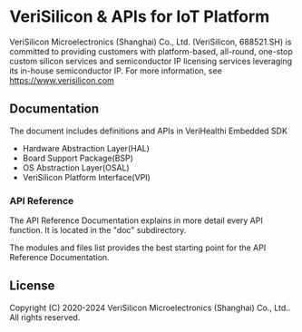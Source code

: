 
# VeriSilicon & APIs for IoT Platform

VeriSilicon Microelectronics (Shanghai) Co., Ltd. (VeriSilicon, 688521.SH) is committed to providing customers with platform-based, all-round, one-stop custom silicon services and semiconductor IP licensing services leveraging its in-house semiconductor IP. For more information, see
https://www.verisilicon.com

## Documentation

The document includes definitions and APIs in VeriHealthi Embedded SDK
- Hardware Abstraction Layer(HAL)
- Board Support Package(BSP)
- OS Abstraction Layer(OSAL)
- VeriSilicon Platform Interface(VPI)

### API Reference

The API Reference Documentation explains in more detail every API function.
It is located in the "doc" subdirectory.

The modules and files list provides the best starting point for the API Reference
Documentation.

## License

Copyright (C) 2020-2024 VeriSilicon Microelectronics (Shanghai) Co., Ltd..
All rights reserved.
